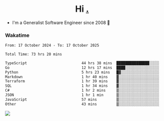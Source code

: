 <h1 align="center">Hi <a href="https://www.hackerrank.com/erasmosaraujo">.</a></h1>
 
- I'm a Generalist Software Engineer  since 2008 🚀
<!--  
<p align="left">
  <a href="https://github.com/erasmosoares/github-readme-stats">
    <img
      align="center"
      src="https://github-readme-stats.vercel.app/api/top-langs/?username=erasmosoares&theme=radical&layout=compact"
    />
  </a>
  <a href="https://github.com/erasmosoares/github-readme-stats">
    [![Harlok's WakaTime stats](https://github-readme-stats.vercel.app/api/wakatime?username=ffflabs)](https://github.com/anuraghazra/github-readme-stats)
  </a>
</p>

<!--
 ### Repo 
 
<p align="left">
 <a href="https://github.com/erasmosoares/github-readme-stats">
    <img
      align="center"
      height="165"
      src="https://github-readme-stats.vercel.app/api/pin?username=erasmosoares&repo=sample-node&title_color=fff&icon_color=f9f9f9&text_color=9f9f9f&bg_color=151515"
    />
  </a>
  <a href="https://github.com/erasmosoares/github-readme-stats">
    <img
      align="center"
      height="165"
      src="https://github-readme-stats.vercel.app/api/pin?username=erasmosoares&repo=sample-node&title_color=fff&icon_color=f9f9f9&text_color=9f9f9f&bg_color=151515"
    />
  </a>
</p>
-->

 ### Wakatime 

<!--START_SECTION:waka-->

```txt
From: 17 October 2024 - To: 17 October 2025

Total Time: 73 hrs 20 mins

TypeScript                         44 hrs 38 mins  ███████████████░░░░░░░░░░   60.28 %
Go                                 12 hrs 17 mins  ████░░░░░░░░░░░░░░░░░░░░░   16.60 %
Python                             5 hrs 23 mins   █▓░░░░░░░░░░░░░░░░░░░░░░░   07.29 %
Markdown                           1 hr 40 mins    ▓░░░░░░░░░░░░░░░░░░░░░░░░   02.25 %
Terraform                          1 hr 39 mins    ▓░░░░░░░░░░░░░░░░░░░░░░░░   02.25 %
SQL                                1 hr 34 mins    ▓░░░░░░░░░░░░░░░░░░░░░░░░   02.14 %
C#                                 1 hr 2 mins     ▒░░░░░░░░░░░░░░░░░░░░░░░░   01.41 %
JSON                               1 hr 1 min      ▒░░░░░░░░░░░░░░░░░░░░░░░░   01.39 %
JavaScript                         57 mins         ▒░░░░░░░░░░░░░░░░░░░░░░░░   01.30 %
Other                              43 mins         ▒░░░░░░░░░░░░░░░░░░░░░░░░   00.97 %
```

<!--END_SECTION:waka-->

![](https://komarev.com/ghpvc/?username=erasmosoares&color=brightgreen)

